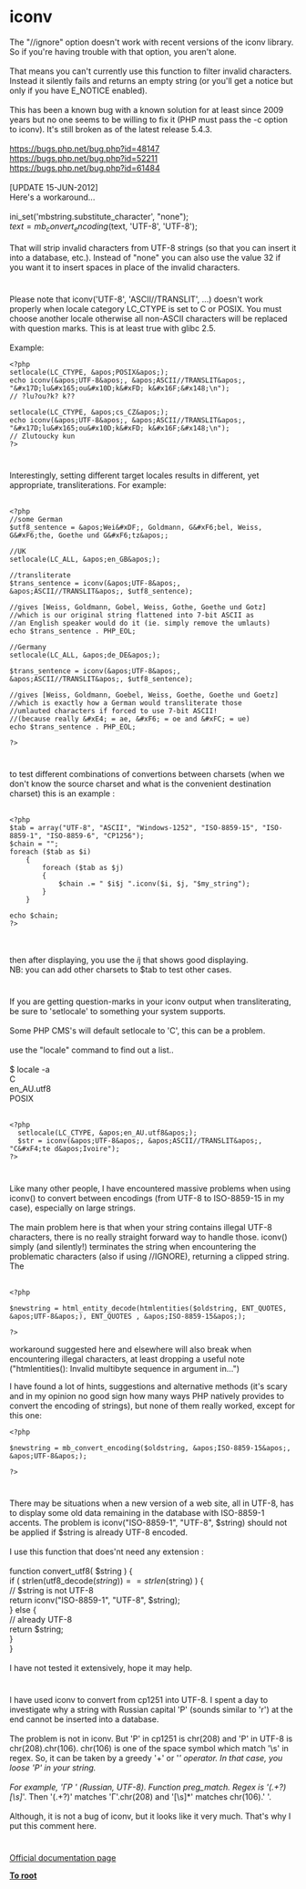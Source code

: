# iconv



The "//ignore" option doesn&apos;t work with recent versions of the iconv library.  So if you&apos;re having trouble with that option, you aren&apos;t alone.  <br><br>That means you can&apos;t currently use this function to filter invalid characters.  Instead it silently fails and returns an empty string (or you&apos;ll get a notice but only if you have E_NOTICE enabled).<br><br>This has been a known bug with a known solution for at least since 2009 years but no one seems to be willing to fix it (PHP must pass the -c option to iconv).  It&apos;s still broken as of the latest release 5.4.3. <br><br>https://bugs.php.net/bug.php?id=48147<br>https://bugs.php.net/bug.php?id=52211<br>https://bugs.php.net/bug.php?id=61484<br><br>[UPDATE 15-JUN-2012]<br>Here&apos;s a workaround...<br><br>  ini_set(&apos;mbstring.substitute_character&apos;, "none");<br>  $text= mb_convert_encoding($text, &apos;UTF-8&apos;, &apos;UTF-8&apos;);<br><br>That will strip invalid characters from UTF-8 strings (so that you can insert it into a database, etc.).  Instead of "none" you can also use the value 32 if you want it to insert spaces in place of the invalid characters.  

#

Please note that iconv(&apos;UTF-8&apos;, &apos;ASCII//TRANSLIT&apos;, ...) doesn&apos;t work properly when locale category LC_CTYPE is set to C or POSIX. You must choose another locale otherwise all non-ASCII characters will be replaced with question marks. This is at least true with glibc 2.5.<br><br>Example:<br>

```
<?php
setlocale(LC_CTYPE, &apos;POSIX&apos;);
echo iconv(&apos;UTF-8&apos;, &apos;ASCII//TRANSLIT&apos;, "&#x17D;lu&#x165;ou&#x10D;k&#xFD; k&#x16F;&#x148;\n");
// ?lu?ou?k? k??

setlocale(LC_CTYPE, &apos;cs_CZ&apos;);
echo iconv(&apos;UTF-8&apos;, &apos;ASCII//TRANSLIT&apos;, "&#x17D;lu&#x165;ou&#x10D;k&#xFD; k&#x16F;&#x148;\n");
// Zlutoucky kun
?>
```
  

#

Interestingly, setting different target locales results in different, yet appropriate, transliterations. For example:<br><br>

```
<?php
//some German
$utf8_sentence = &apos;Wei&#xDF;, Goldmann, G&#xF6;bel, Weiss, G&#xF6;the, Goethe und G&#xF6;tz&apos;;

//UK
setlocale(LC_ALL, &apos;en_GB&apos;);

//transliterate
$trans_sentence = iconv(&apos;UTF-8&apos;, &apos;ASCII//TRANSLIT&apos;, $utf8_sentence);

//gives [Weiss, Goldmann, Gobel, Weiss, Gothe, Goethe und Gotz]
//which is our original string flattened into 7-bit ASCII as
//an English speaker would do it (ie. simply remove the umlauts)
echo $trans_sentence . PHP_EOL;

//Germany
setlocale(LC_ALL, &apos;de_DE&apos;);

$trans_sentence = iconv(&apos;UTF-8&apos;, &apos;ASCII//TRANSLIT&apos;, $utf8_sentence);

//gives [Weiss, Goldmann, Goebel, Weiss, Goethe, Goethe und Goetz]
//which is exactly how a German would transliterate those
//umlauted characters if forced to use 7-bit ASCII!
//(because really &#xE4; = ae, &#xF6; = oe and &#xFC; = ue)
echo $trans_sentence . PHP_EOL;

?>
```
  

#

to test different combinations of convertions between charsets (when we don&apos;t know the source charset and what is the convenient destination charset) this is an example :<br><br>

```
<?php
$tab = array("UTF-8", "ASCII", "Windows-1252", "ISO-8859-15", "ISO-8859-1", "ISO-8859-6", "CP1256");
$chain = "";
foreach ($tab as $i)
    {
        foreach ($tab as $j)
        {
            $chain .= " $i$j ".iconv($i, $j, "$my_string");
        }
    }

echo $chain;
?>
```
<br><br>then after displaying, you use the $i$j that shows good displaying.<br>NB: you can add other charsets to $tab  to test other cases.  

#

If you are getting question-marks in your iconv output when transliterating, be sure to &apos;setlocale&apos; to something your system supports.<br><br>Some PHP CMS&apos;s will default setlocale to &apos;C&apos;, this can be a problem.<br><br>use the "locale" command to find out a list..<br><br>$ locale -a<br>C<br>en_AU.utf8<br>POSIX<br><br>

```
<?php
  setlocale(LC_CTYPE, &apos;en_AU.utf8&apos;);
  $str = iconv(&apos;UTF-8&apos;, &apos;ASCII//TRANSLIT&apos;, "C&#xF4;te d&apos;Ivoire");
?>
```
  

#

Like many other people, I have encountered massive problems when using iconv() to convert between encodings (from UTF-8 to ISO-8859-15 in my case), especially on large strings.<br><br>The main problem here is that when your string contains illegal UTF-8 characters, there is no really straight forward way to handle those. iconv() simply (and silently!) terminates the string when encountering the problematic characters (also if using //IGNORE), returning a clipped string. The<br><br>

```
<?php

$newstring = html_entity_decode(htmlentities($oldstring, ENT_QUOTES, &apos;UTF-8&apos;), ENT_QUOTES , &apos;ISO-8859-15&apos;);

?>
```


workaround suggested here and elsewhere will also break when encountering illegal characters, at least dropping a useful note ("htmlentities(): Invalid multibyte sequence in argument in...")

I have found a lot of hints, suggestions and alternative methods (it&apos;s scary and in my opinion no good sign how many ways PHP natively provides to convert the encoding of strings), but none of them really worked, except for this one:



```
<?php

$newstring = mb_convert_encoding($oldstring, &apos;ISO-8859-15&apos;, &apos;UTF-8&apos;);

?>
```
  

#

There may be situations when a new version of a web site, all in UTF-8, has to display some old data remaining in the database with ISO-8859-1 accents. The problem is iconv("ISO-8859-1", "UTF-8", $string) should not be applied if $string is already UTF-8 encoded.<br><br>I use this function that does&apos;nt need any extension :<br><br>function convert_utf8( $string ) { <br>    if ( strlen(utf8_decode($string)) == strlen($string) ) {   <br>        // $string is not UTF-8<br>        return iconv("ISO-8859-1", "UTF-8", $string);<br>    } else {<br>        // already UTF-8<br>        return $string;<br>    }<br>}<br><br> I have not tested it extensively, hope it may help.  

#

I have used iconv to convert from cp1251 into UTF-8. I spent a day to investigate why a string with Russian capital &apos;&#x420;&apos; (sounds similar to &apos;r&apos;) at the end cannot be inserted into a database.<br><br>The problem is not in iconv. But &apos;&#x420;&apos; in cp1251 is chr(208) and &apos;&#x420;&apos; in UTF-8 is chr(208).chr(106). chr(106) is one of the space symbol which match &apos;\s&apos; in regex. So, it can be taken by a greedy &apos;+&apos; or &apos;*&apos; operator. In that case, you loose &apos;&#x420;&apos; in your string.<br><br>For example, &apos;&#x413;&#x420;   &apos; (Russian, UTF-8). Function preg_match. Regex is &apos;(.+?)[\s]*&apos;. Then &apos;(.+?)&apos; matches &apos;&#x413;&apos;.chr(208) and &apos;[\s]*&apos; matches chr(106).&apos;   &apos;.<br><br>Although, it is not a bug of iconv, but it looks like it very much. That&apos;s why I put this comment here.  

#

[Official documentation page](https://www.php.net/manual/en/function.iconv.php)

**[To root](/README.md)**